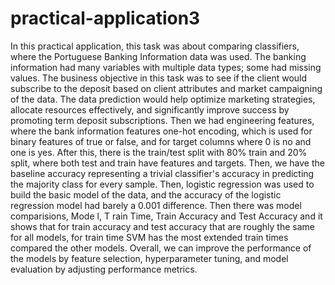 # practical-application3
In this practical application, this task was about comparing classifiers, where the Portuguese Banking Information data was used. The banking information had many variables with multiple data types; some had missing values. The business objective in this task was to see if the client would subscribe to the deposit based on client attributes and market campaigning of the data. The data prediction would help optimize marketing strategies, allocate resources effectively, and significantly improve success by promoting term deposit subscriptions. Then we had engineering features, where the bank information features one-hot encoding, which is used for binary features of true or false, and for target columns where 0 is no and one is yes. After this, there is the train/test split with 80% train and 20% split, where both test and train have features and targets. Then, we have the baseline accuracy representing a trivial classifier's accuracy in predicting the majority class for every sample. Then, logistic regression was used to build the basic model of the data, and the accuracy of the logistic regression model had barely a 0.001 difference. Then there was model comparisions, Mode l, T rain Time, Train Accuracy	and Test Accuracy and it shows that for train accuracy and test accuracy that are roughly the same for all models, for train time SVM has the most extended train times compared the other models. Overall, we can improve the performance of the models by feature selection, hyperparameter tuning, and model evaluation by adjusting performance metrics.
